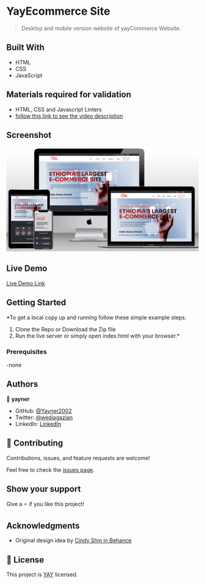# YayEcommerce Site

> Desktop and mobile version website of yayCommerce Website.


## Built With

- HTML
- CSS
- JavaScript

## Materials required for validation
- HTML, CSS and Javascript Linters
- [follow this link to see the video description](https://www.loom.com/share/de1dbbff27ff4cb8afa8cd778a97b573)
## Screenshot
![mockup page](/assets/images/yaycommerc.png?raw=true "mock screenshot")
## Live Demo

[Live Demo Link](https://yayner2002.github.io/yayEcommerce/)


## Getting Started

*To get a local copy up and running follow these simple example steps.

1. Clone the Repo or Download the Zip file
2. Run the live server or simply open index.html with your browser.*

### Prerequisites
-none
## Authors

👤 **yayner**

- GitHub: [@Yayner2002](https://github.com/yayner2002)
- Twitter: [@wediagazian](https://twitter.com/twitterhandle)
- LinkedIn: [LinkedIn](https://www.linkedin.com/in/yaynshet-medhin-520875127/)

## 🤝 Contributing

Contributions, issues, and feature requests are welcome!

Feel free to check the [issues page](https://github.com/yayner2002/yayEcommerce/issues).
## Show your support

Give a ⭐️ if you like this project!

## Acknowledgments
- Original design idea by [Cindy Shin in Behance](https://www.behance.net/adagio07)

## 📝 License

This project is [YAY](./YAY.md) licensed.
